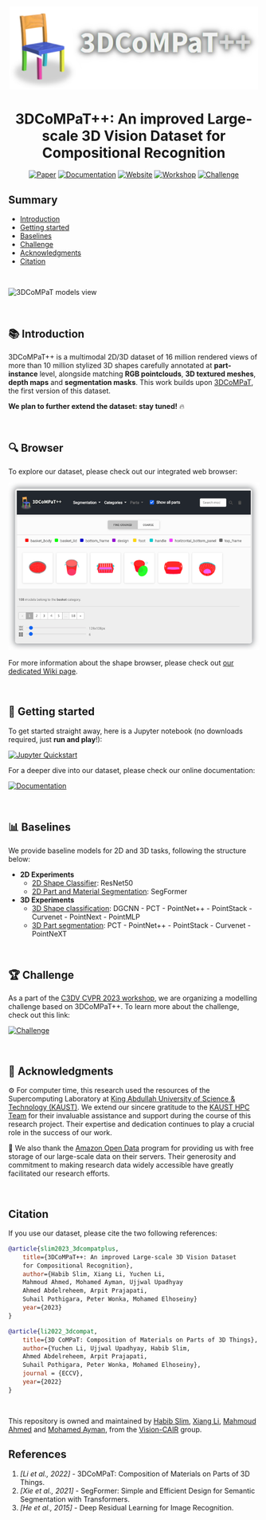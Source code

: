 <div align="center">
<p align="center">
     <img src="img/logo.png" width=500px/>
</p> 
<h1 align="center">
</h1>
<h1 align="center">
    3DCoMPaT++: An improved Large-scale 3D Vision Dataset for Compositional Recognition
</h1>

[![Paper](https://img.shields.io/badge/📄%20Paper-red?logoColor=white&logoWidth=20)](TODO)
[![Documentation](https://img.shields.io/badge/📚%20Documentation-blue?logoColor=white&logoWidth=20)](https://3dcompat-dataset.org/doc/)
[![Website](https://img.shields.io/badge/🌐%20Website-green?logoColor=white&logoWidth=20)](https://3dcompat-dataset.org/)
[![Workshop](https://img.shields.io/badge/🔨%20Workshop-purple?logoColor=white&logoWidth=20)](https://3dcompat-dataset.org/workshop/)
[![Challenge](https://img.shields.io/badge/🏆%20Challenge-critical?logoColor=white&logoWidth=20)](https://eval.ai/web/challenges/challenge-page/2031)

</div>

## Summary

- [Introduction](#📚-introduction)
- [Getting started](#🚀-getting-started)
- [Baselines](#📊-baselines)
- [Challenge](#🏆-challenge)
- [Acknowledgments](#🙏-acknowledgments)
- [Citation](#citation)

<br>

![3DCoMPaT models view](img/header_gif.gif)

<br>

## 📚 Introduction

3DCoMPaT++ is a multimodal 2D/3D dataset of 16 million rendered views of more than 10 million stylized 3D shapes carefully annotated at **part-instance** level, alongside matching **RGB pointclouds**, **3D textured meshes**, **depth maps** and **segmentation masks**. This work builds upon [3DCoMPaT](https://3dcompat-dataset.org/), the first version of this dataset.

**We plan to further extend the dataset: stay tuned!** 🔥

<br>

## 🔍 Browser

To explore our dataset, please check out our integrated web browser:

<a href="https://3dcompat-dataset.org/browser">
    <p align="center">
    <img src="img/browser_sticker.png"
        alt="3DCoMPaT Browser"
        style="width:600px;" />
    </p>
</a>

For more information about the shape browser, please check out [our dedicated Wiki page](https://3dcompat-dataset.org/doc/browser.html).

<br>

## 🚀 Getting started

To get started straight away, here is a Jupyter notebook (no downloads required, just **run and play**!):

[![Jupyter Quickstart](https://img.shields.io/badge/Quickstart-orange?logo=google-colab&logoWidth=15)](https://colab.research.google.com/drive/1OpgYL_cxekAqZF8B8zuQZkPQxUIxzV0K?usp=sharing)

For a deeper dive into our dataset, please check our online documentation:

[![Documentation](https://img.shields.io/badge/📚%20Documentation-blue?logoColor=white)](https://3dcompat-dataset.org/doc/)

<br>

## 📊 Baselines

We provide baseline models for 2D and 3D tasks, following the structure below:

- **2D Experiments**
  - [2D Shape Classifier](./models/2D/shape_classifier/): ResNet50
  - [2D Part and Material Segmentation](./models/2D/segmentation/): SegFormer
- **3D Experiments**
  - [3D Shape classification](./models/3D/): DGCNN - PCT - PointNet++ - PointStack - Curvenet - PointNext - PointMLP
  - [3D Part segmentation](./models/3D/): PCT - PointNet++ - PointStack - Curvenet - PointNeXT

<br>

## 🏆 Challenge

As a part of the [C3DV CVPR 2023 workshop](https://3dcompat-dataset.org/workshop/), we are organizing a modelling challenge based on 3DCoMPaT++.
To learn more about the challenge, check out this link:

[![Challenge](https://img.shields.io/badge/🏆%20Challenge-critical?logoColor=white&logoWidth=20)](https://eval.ai/web/challenges/challenge-page/2031)

<br>

## 🙏 Acknowledgments

⚙️ For computer time, this research used the resources of the Supercomputing Laboratory at [King Abdullah University of Science & Technology (KAUST)](https://www.kaust.edu.sa/).
We extend our sincere gratitude to the [KAUST HPC Team](www.hpc.kaust.edu.sa) for their invaluable assistance and support during the course of this research project. Their expertise and dedication continues to play a crucial role in the success of our work.

💾 We also thank the [Amazon Open Data](https://aws.amazon.com/opendata) program for providing us with free storage of our large-scale data on their servers. Their generosity and commitment to making research data widely accessible have greatly facilitated our research efforts.

</br>

## Citation

If you use our dataset, please cite the two following references:

```bibtex
@article{slim2023_3dcompatplus,
    title={3DCoMPaT++: An improved Large-scale 3D Vision Dataset
    for Compositional Recognition},
    author={Habib Slim, Xiang Li, Yuchen Li,
    Mahmoud Ahmed, Mohamed Ayman, Ujjwal Upadhyay
    Ahmed Abdelreheem, Arpit Prajapati,
    Suhail Pothigara, Peter Wonka, Mohamed Elhoseiny}
    year={2023}
}
```

```bibtex
@article{li2022_3dcompat,
    title={3D CoMPaT: Composition of Materials on Parts of 3D Things},
    author={Yuchen Li, Ujjwal Upadhyay, Habib Slim,
    Ahmed Abdelreheem, Arpit Prajapati,
    Suhail Pothigara, Peter Wonka, Mohamed Elhoseiny},
    journal = {ECCV},
    year={2022}
}
```

</br>

This repository is owned and maintained by <a href="https://habibslim.github.io/">Habib Slim</a>, <a href="https://xiangli.ac.cn/">Xiang Li</a>, <a href="mahmoudalsayed@aucegypt.edu">Mahmoud Ahmed</a> and <a href="https://personal-website-mohamedayman15069.vercel.app/">Mohamed Ayman</a>, from the <a href="https://cemse.kaust.edu.sa/vision-cair">Vision-CAIR</a> group.

## References

1. _[Li et al., 2022]_ - 3DCoMPaT: Composition of Materials on Parts of 3D Things.
2. _[Xie et al., 2021]_ - SegFormer: Simple and Efficient Design for Semantic Segmentation with Transformers.
3. _[He et al., 2015]_ - Deep Residual Learning for Image Recognition.
